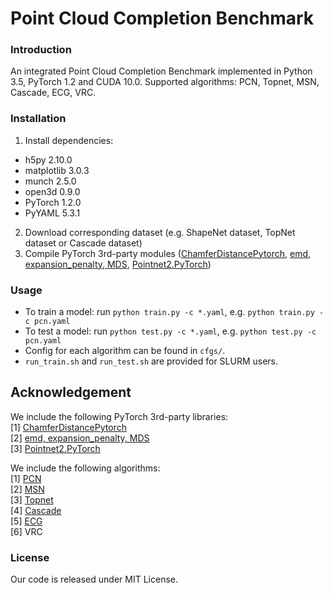 # Point Cloud Completion Benchmark

### Introduction
An integrated Point Cloud Completion Benchmark implemented in Python 3.5, PyTorch 1.2 and CUDA 10.0. Supported algorithms: PCN, Topnet, MSN, Cascade, ECG, VRC.

### Installation
1. Install dependencies:
+ h5py 2.10.0
+ matplotlib 3.0.3
+ munch 2.5.0
+ open3d 0.9.0
+ PyTorch 1.2.0
+ PyYAML 5.3.1

2. Download corresponding dataset (e.g. ShapeNet dataset, TopNet dataset or Cascade dataset)
3. Compile PyTorch 3rd-party modules ([ChamferDistancePytorch](https://github.com/ThibaultGROUEIX/ChamferDistancePytorch), [emd, expansion_penalty, MDS](https://github.com/Colin97/MSN-Point-Cloud-Completion), [Pointnet2.PyTorch](https://github.com/sshaoshuai/Pointnet2.PyTorch))


### Usage
+ To train a model: run `python train.py -c *.yaml`, e.g. `python train.py -c pcn.yaml`
+ To test a model: run `python test.py -c *.yaml`, e.g. `python test.py -c pcn.yaml`
+ Config for each algorithm can be found in `cfgs/`.
+ `run_train.sh` and `run_test.sh` are provided for SLURM users. 

## Acknowledgement
We include the following PyTorch 3rd-party libraries:  
[1] [ChamferDistancePytorch](https://github.com/ThibaultGROUEIX/ChamferDistancePytorch)  
[2] [emd, expansion_penalty, MDS](https://github.com/Colin97/MSN-Point-Cloud-Completion)  
[3] [Pointnet2.PyTorch](https://github.com/sshaoshuai/Pointnet2.PyTorch)  

We include the following algorithms:  
[1] [PCN](https://github.com/wentaoyuan/pcn)  
[2] [MSN](https://github.com/Colin97/MSN-Point-Cloud-Completion)  
[3] [Topnet](https://github.com/lynetcha/completion3d)  
[4] [Cascade](https://github.com/xiaogangw/cascaded-point-completion)  
[5] [ECG](https://github.com/paul007pl/ECG)  
[6] VRC  


### License
Our code is released under MIT License.